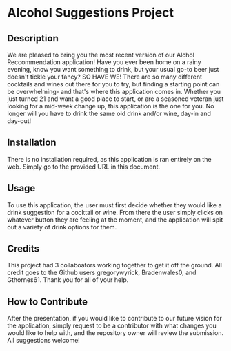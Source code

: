 # Alcohol Suggestions Project

## Description
We are pleased to bring you the most recent version of our Alchol Reccommendation application! Have you ever been home on a rainy evening, know you want something to drink, but your usual go-to beer just doesn't tickle your fancy? SO HAVE WE! There are so many different cocktails and wines out there for you to try, but finding a starting point can be overwhelming- and that's where this application comes in. Whether you just turned 21 and want a good place to start, or are a seasoned veteran just looking for a mid-week change up, this application is the one for you. 
No longer will you have to drink the same old drink and/or wine, day-in and day-out!

## Installation

There is no installation required, as this application is ran entirely on the web. Simply go to the provided URL in this document. 

## Usage

To use this application, the user must first decide whether they would like a drink suggestion for a cocktail or wine. From there the user simply clicks on whatever button they are feeling at the moment, and the application will spit out a variety of drink options for them.

## Credits

This project had 3 collaboators working together to get it off the ground. All credit goes to the Github users gregorywyrick, Bradenwales0, and Gthornes61. Thank you for all of your help.

## How to Contribute 

After the presentation, if you would like to contribute to our future vision for the application, simply request to be a contributor with what changes you would like to help with, and the repository owner will review the submission. All suggestions welcome!